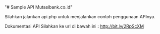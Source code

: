 "# Sample API Mutasibank.co.id" 

Silahkan jalankan api.php untuk menjalankan contoh penggunaan APInya.

Dokumentasi API Silahkan ke url di bawah ini : 
http://bit.ly/2RpScXM
